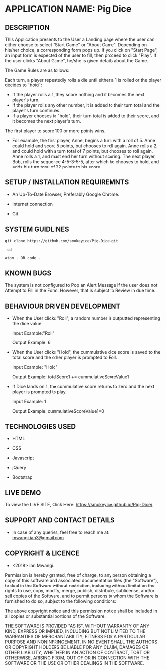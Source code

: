 # APPLICATION NAME: Pig Dice


## DESCRIPTION

This Application presents to the User a Landing page where the user can either choose to select "Start Game" or "About Game". Depending on his/her choice, a corresponding form pops up. If you click on "Start Page", an input form is expected of the user to fill, then proceed to click "Play". If the user clicks "About Game", he/she is given details about the Game.

The Game Rules are as follows:

Each turn, a player repeatedly rolls a die until either a 1 is rolled or the player decides to "hold":

- If the player rolls a 1, they score nothing and it becomes the next player's turn.
- If the player rolls any other number, it is added to their turn total and the player's turn continues.
- If a player chooses to "hold", their turn total is added to their score, and it becomes the next player's turn.

The first player to score 100 or more points wins.

- For example, the first player, Anne, begins a turn with a roll of 5. Anne could hold and score 5 points, but chooses to roll again. Anne rolls a 2, and could hold with a turn total of 7 points, but chooses to roll again. Anne rolls a 1, and must end her turn without scoring. The next player, Bob, rolls the sequence 4-5-3-5-5, after which he chooses to hold, and adds his turn total of 22 points to his score.



## SETUP / INSTALLATION REQUIREMNTS

- An Up-To-Date Browser, Preferably Google Chrome.

- Internet connection

- Git 

## SYSTEM GUIDLINES
` git clone https://github.com/smokeyice/Pig-Dice.git `

` cd`

` atom . OR code . `

## KNOWN BUGS
The system  is not configured to Pop an Alert Message if the user does not Attempt to Fill in the Form. 
However, that is subject to Review in due time. 


## BEHAVIOUR DRIVEN DEVELOPMENT
- When the User clicks "Roll", a random number is outputted representing the dice value 

  Input Example:"Roll"

  Output Example: 6

- When the User clicks "Hold", the cummulative dice score is saved to the total score and the other player is prompted to Roll.

  Input Example: "Hold"

  Output Example: totalScore1 += cummulativeScoreValue1

- If Dice lands on 1, the cummulative score returns to zero and the next player is prompted to play.

  Input Example: 1

  Output Example: cummulativeScoreValue1=0

## TECHNOLOGIES USED
- HTML 

- CSS 

- Javascript 

- jQuery

- Bootstrap

## LIVE DEMO

To view the LIVE SITE, Click Here: https://smokeyice.github.io/Pig-Dice/

## SUPPORT AND CONTACT DETAILS

- In case of any queries, feel free to reach me at: mwangi.ian3@gmail.com


## COPYRIGHT & LICENCE

- <2018> Ian Mwangi.

Permission is hereby granted, free of charge, to any person obtaining a copy of this software and associated documentation files (the "Software"), to deal in the Software without restriction, including without limitation the rights to use, copy, modify, merge, publish, distribute, sublicense, and/or sell copies of the Software, and to permit persons to whom the Software is furnished to do so, subject to the following conditions:

The above copyright notice and this permission notice shall be included in all copies or substantial portions of the Software.

THE SOFTWARE IS PROVIDED "AS IS", WITHOUT WARRANTY OF ANY KIND, EXPRESS OR IMPLIED, INCLUDING BUT NOT LIMITED TO THE WARRANTIES OF MERCHANTABILITY, FITNESS FOR A PARTICULAR PURPOSE AND NONINFRINGEMENT. IN NO EVENT SHALL THE AUTHORS OR COPYRIGHT HOLDERS BE LIABLE FOR ANY CLAIM, DAMAGES OR OTHER LIABILITY, WHETHER IN AN ACTION OF CONTRACT, TORT OR OTHERWISE, ARISING FROM, OUT OF OR IN CONNECTION WITH THE SOFTWARE OR THE USE OR OTHER DEALINGS IN THE SOFTWARE.